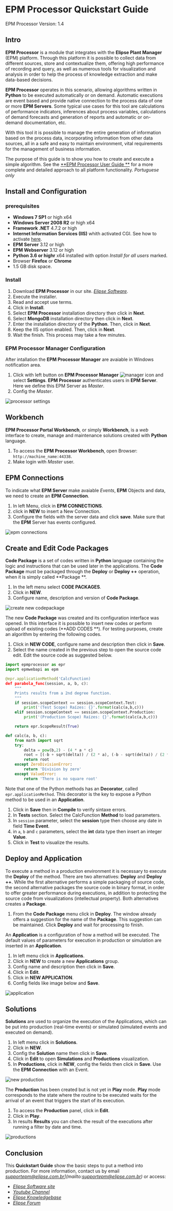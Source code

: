 # EPM Processor Quickstart Guide

EPM Processor Version: 1.4

## Intro

**EPM Processor** is a module that integrates with the **Elipse Plant Manager** (EPM) platform. Through this platform it is possible to collect data from different sources, store and contextualize them, offering high performance of recording and query, as well as numerous tools for visualization and analysis in order to help the process of knowledge extraction and make data-based decisions.

**EPM Processor** operates in this scenario, allowing algorithms written in **Python** to be executed automatically or on demand. Automatic executions are event based and provide native connection to the process data of one or more **EPM Servers**. Some typical use cases for this tool are calculations of performance indicators, inferences about process variables, calculations of demand forecasts and generation of reports and automatic or on-demand documentation, etc.

With this tool it is possible to manage the entire generation of information based on the process data, incorporating information from other data sources, all in a safe and easy to maintain environment, vital requirements for the management of business information.

The purpose of this guide is to show you how to create and execute a simple algorithm. See the [**EPM Processor User Guide **](https://github.com/elipsesoftware/epmprocessor/tree/master/guiadousuario) for a more complete and detailed approach to all platform functionality. *Portuguese only*

## Install and Configuration

### prerequisites

+ **Windows 7 SP1** or high x64
+ **Windows Server 2008 R2** or high x64
+ **Framework .NET** 4.7.2 or high
+ **Internet Information Services (IIS)** whith activated CGI. See how to activate [here](https://github.com/elipsesoftware/epmprocessor/blob/master/guiadousuario/EPMProcessorSuporte.md#como-ativar-o-cgi-no-iis-internet-information-services).
+ **EPM Server** 3.12 or high
+ **EPM Webserver** 3.12 or high
+ **Python 3.6 or highr** x64 installed with option *Install for all users* marked.
+ Browser **Firefox** or **Chrome**
+ 1.5 GB disk space.

### Install

1. Download **EPM Processor** in our site. *[Elipse Software](https://www.elipse.com.br/downloads)*.
2. Execute the installer. 
3. Read and accept use terms.
4. Click in **Install**.
5. Select **EPM Processor** installation directory then click in **Next**.
6. Select **MongoDB** installation directory then click in **Next**. 
4. Enter the installation directory of the **Python**. Then, click in **Next**.
5. Keep the IIS option enabled. Then, click in **Next**.
6. Wait the finish. This process may take a few minutes.

### EPM Processor Manager Configuration

After intallation the **EPM Processor Manager** are avaiable in Windows notification area. 

1. Click with left button on **EPM Processor Manager** ![manager icon](./images/manager_icon.PNG "EPM Processor Manager") and select  **Settings**. **EPM Processor** authenticates users in **EPM Server**. Here we define this EPM Server as *Master*.
2. Config the *Master*. 

![processor settings](./images/processor_settings.PNG "Configurações do EPM Processor")

## Workbench

**EPM Processor Portal Workbench**, or simply **Workbench**, is a *web* interface to create, manage and maintenance solutions created with   **Python** language.

1. To access the **EPM Processor Workbench**, open Browser: `http://machine_name:44338`.
2. Make login with *Master* user.

## EPM Connections

To indicate what **EPM Server**  make avaiable *Events*, **EPM** Objects and data, we need to create an  **EPM Connection**.

1. In left Menu, click in **EPM CONNECTIONS**.
2. click in **NEW** to insert a New Connection.
3. Configure the fields with the server data and click **save**. Make sure that the **EPM** Server has events configured.

![epm connections](./images/epm_connections.PNG "Criação de uma nova Connection")

## Create and Edit Code Packages

**Code Package** is a set of codes written in **Python** language containing the logic and instructions that can be used later in the applications. The **Code Package** must be packaged through the **Deploy** or **Deploy ++** operation, when it is simply called **Package **.

1. In the left menu select **CODE PACKAGES**.
2. Click in **NEW**.
3. Configure name, description and version of **Code Package**.

![create new codepackage](./images/creating_new_code_package.PNG "Criação de um novo Code Package")

The new **Code Package** was created and its configuration interface was opened. In this interface it is possible to insert new codes or perform upload of existing codes (**ADD CODES **). For testing purposes, create an algorithm by entering the following codes.

1. Click in **NEW CODE**, configure name and description then click in **Save**.
2. Select the name created in the previous step to open the source code edit. Edit the source code as suggested below.

```python
import epmprocessor as epr
import epmwebapi as epm

@epr.applicationMethod('CalcFunction)
def parabola_func(session, a, b, c):
    """
    Prints results from a 2nd degree function.
    """
    if session.scopeContext == session.scopeContext.Test:
        print('(Test Scope) Raízes: {}'.format(calc(a,b,c)))
    elif session.scopeContext == session.scopeContext.Production:
        print('(Production Scope) Raízes: {}'.format(calc(a,b,c)))

    return epr.ScopeResult(True)

def calc(a, b, c):
    from math import sqrt
    try:
        delta = pow(b,2) - (4 * a * c)
        root = [(-b + sqrt(delta)) / (2 * a), (-b - sqrt(delta)) / (2 * a )]
        return root
    except ZeroDivisionError:
        return 'Division by zero'
    except ValueError:
        return 'There is no square root'
```

Note that one of the Python methods has an **Decorator**, called `epr.applicationMethod`. This decorator is the key to expose a Python method to be used in an **Application**.

1. Click in **Save** then in **Compile** to verify sintaxe errors.
2. In  **Tests** section. Select the CalcFunction **Method** to load parameters.
3. In `session` parameter, select the **session** type then choose any date in field **Time Event**.
4. in `a`, `b` and `c` parameters, select the **int** data type then insert an integer **Value**.
5. Click in **Test** to visualize the results.

## Deploy and Application

To execute a method in a production environment it is necessary to execute the **Deploy** of the method. There are two alternatives: **Deploy** and **Deploy ++**. While the first alternative performs a simple packaging of source code, the second alternative packages the source code in binary format, in order to offer greater performance during executions, in addition to protecting the source code from visualizations (intellectual property). Both alternatives creates a **Package**.

1. From the **Code Package** menu click in **Deploy**. The window already offers a suggestion for the name of the **Package**. This suggestion can be maintained. Click **Deploy** and wait for processing to finish.

An **Application** is a configuration of how a method will be executed. The default values of parameters for execution in production or simulation are inserted in an **Application**.

1. In left menu click in **Applications**.
2. Click in **NEW** to create a new **Applications** group.
3. Config name and description then click in **Save**.
4. Click in **Edit**.
5. Click in **NEW APPLICATION**.
6. Config fields like image below and **Save**.

![application](./images/application.PNG "Criação de uma Application")

## Solutions

**Solutions** are used to organize the execution of the Applications, which can be put into production (real-time events) or simulated (simulated events and executed on demand).

1. In left menu click in **Solutions**.
2. Click in **NEW**.
3. Config the **Solution** name then click in **Save**.
4. Click in **Edit** to open **Simulations** and **Productions** visualization.
5. In **Productions**, click in **NEW**, config the fields then click in **Save**. Use the **EPM Connection** with an Event.

![new production](./images/new_production.PNG "Criação de uma Production")

The **Production** has been created but is not yet in **Play** mode. **Play** mode corresponds to the state where the routine to be executed waits for the arrival of an event that triggers the start of its execution.

1. To access the **Production** panel, click in **Edit**.
2. Click in **Play**.
3. In results **Results** you can check the result of the executions after running a filter by date and time.

![productions](./images/summary_productions.PNG "Resultados da execução de uma Production")

## Conclusion

This **Quickstart Guide** show the basic steps to put a method into production. For more information, contact us by email *supportepm@elipse.com.br](mailto:supportepm@elipse.com.br)* or access:

+ *[Elipse Software site](https://www.elipse.com)*
+ *[Youtube Channel](https://www.youtube.com/user/ElipseSoftware)*
+ *[Elipse Knowledgebase](https://kb.elipse.com.br)*
+ *[Elipse Forum](https://forum.elipse.com.br)*

